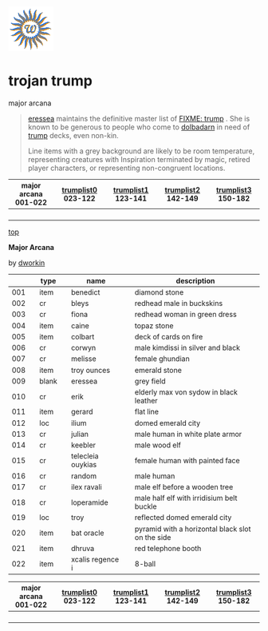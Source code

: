 ![wsun](assets/wsun.gif)

# trojan trump

 major arcana
>
>    [eressea](eressea.md)  maintains the definitive master list of  [FIXME: trump](trump.md) . She is known to be generous to people who come to  [dolbadarn](dolbadarn.md)  in need of  [trump](trump.md)  decks, even non-kin. 
>
>   Line items with a grey background are likely to be room temperature, representing creatures with Inspiration terminated by magic, retired player characters, or representing non-congruent locations. 

| major arcana 001-022  |  [trumplist0](trumplist0.md) 023-122  |  [trumplist1](trumplist1.md) 123-141  |  [trumplist2](trumplist2.md) 142-149  |  [trumplist3](trumplist3.md) 150-182  | 
| --------------------- | ------------------------------------- | ------------------------------------- | ------------------------------------- | ------------------------------------- | 
| &nbsp;                | &nbsp;                                | &nbsp;                                | &nbsp;                                | &nbsp;                                | 

 [top](#top) 

  **Major Arcana**

 by  [dworkin](dworkin.md) 

|       |   |  type   |   |  name               |   |  description                                       | 
| ----- | - | ------- | - | ------------------- | - | -------------------------------------------------- | 
|  001  |   |  item   |   |  benedict           |   |  diamond stone                                     | 
|  002  |   |  cr     |   |  bleys              |   |  redhead male in buckskins                         | 
|  003  |   |  cr     |   |  fiona              |   |  redhead woman in green dress                      | 
|  004  |   |  item   |   |  caine              |   |  topaz stone                                       | 
|  005  |   |  item   |   |  colbart            |   |  deck of cards on fire                             | 
|  006  |   |  cr     |   |  corwyn             |   |  male kimdissi in silver and black                 | 
|  007  |   |  cr     |   |  melisse            |   |  female ghundian                                   | 
|  008  |   |  item   |   |  troy ounces        |   |  emerald stone                                     | 
|  009  |   |  blank  |   |  eressea            |   |  grey field                                        | 
|  010  |   |  cr     |   |  erik               |   |  elderly max von sydow in black leather            | 
|  011  |   |  item   |   |  gerard             |   |  flat line                                         | 
|  012  |   |  loc    |   |  ilium              |   |  domed emerald city                                | 
|  013  |   |  cr     |   |  julian             |   |  male human in white plate armor                   | 
|  014  |   |  cr     |   |  keebler            |   |  male wood elf                                     | 
|  015  |   |  cr     |   |  telecleia ouykias  |   |  female human with painted face                    | 
|  016  |   |  cr     |   |  random             |   |  male human                                        | 
|  017  |   |  cr     |   |  ilex ravali        |   |  male elf before a wooden tree                     | 
|  018  |   |  cr     |   |  loperamide         |   |  male half elf with irridisium belt buckle         | 
|  019  |   |  loc    |   |  troy               |   |  reflected domed emerald city                      | 
|  020  |   |  item   |   |  bat oracle         |   |  pyramid with a horizontal black slot on the side  | 
|  021  |   |  item   |   |  dhruva             |   |  red telephone booth                               | 
|  022  |   |  item   |   |  xcalis regence i   |   |  8-ball                                            | 

| major arcana 001-022  |  [trumplist0](trumplist0.md) 023-122  |  [trumplist1](trumplist1.md) 123-141  |  [trumplist2](trumplist2.md) 142-149  |  [trumplist3](trumplist3.md) 150-182  | 
| --------------------- | ------------------------------------- | ------------------------------------- | ------------------------------------- | ------------------------------------- | 
| &nbsp;                | &nbsp;                                | &nbsp;                                | &nbsp;                                | &nbsp;                                | 

 